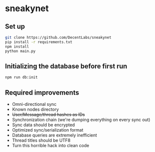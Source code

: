 # sneakynet


## Set up

```sh
git clone https://github.com/DecentLabs/sneakynet
pip install -r requirements.txt
npm install
python main.py
```

## Initializing the database before first run

```sh
npm run db:init
```
## Required improvements

- Omni-directional sync
- Known nodes directory
- ~~User/Message/thread hashes as IDs~~
- Synchronization chain (we're dumping everything on every sync out)
- Sync data should be encrypted
- Optimized sync/serialization format
- Database queries are extremely inefficient
- Thread titles should be UTF8
- Turn this horrible hack into clean code